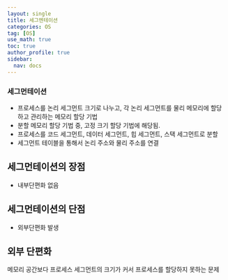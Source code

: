 ```yaml
---
layout: single
title: 세그멘테이션
categories: OS
tag: [OS]
use_math: true
toc: true
author_profile: true
sidebar:
  nav: docs
---
```


### 세그먼테이션

- 프로세스를 논리 세그먼트 크기로 나누고, 각 논리 세그먼트를 물리 메모리에 할당하고 관리하는 메모리 할당 기법
- 분할 메모리 할당 기법 중, 고정 크기 할당 기법에 해당됨.
- 프로세스를 코드 세그먼트, 데이터 세그먼트, 힙 세그먼트, 스택 세그먼트로 분할
- 세그먼트 테이블을 통해서 논리 주소와 물리 주소를 연결

## 세그먼테이션의 장점

- 내부단편화 없음

## 세그먼테이션의 단점

- 외부단편화 발생

## 외부 단편화

메모리 공간보다 프로세스 세그먼트의 크기가 커서 프로세스를 할당하지 못하는 문제
